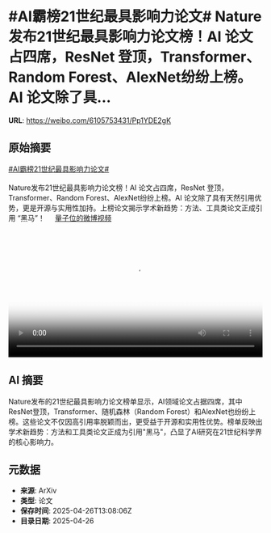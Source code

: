 # #AI霸榜21世纪最具影响力论文# Nature发布21世纪最具影响力论文榜！AI 论文占四席，ResNet 登顶，Transformer、Random Forest、AlexNet纷纷上榜。AI 论文除了具...

**URL**: https://weibo.com/6105753431/Pp1YDE2gK

## 原始摘要

<a href="https://m.weibo.cn/search?containerid=231522type%3D1%26t%3D10%26q%3D%23AI%E9%9C%B8%E6%A6%9C21%E4%B8%96%E7%BA%AA%E6%9C%80%E5%85%B7%E5%BD%B1%E5%93%8D%E5%8A%9B%E8%AE%BA%E6%96%87%23&amp;extparam=%23AI%E9%9C%B8%E6%A6%9C21%E4%B8%96%E7%BA%AA%E6%9C%80%E5%85%B7%E5%BD%B1%E5%93%8D%E5%8A%9B%E8%AE%BA%E6%96%87%23" data-hide=""><span class="surl-text">#AI霸榜21世纪最具影响力论文#</span></a> <br><br>Nature发布21世纪最具影响力论文榜！AI 论文占四席，ResNet 登顶，Transformer、Random Forest、AlexNet纷纷上榜。AI 论文除了具有天然引用优势，更是开源与实用性加持。上榜论文揭示学术新趋势：方法、工具类论文正成引用 “黑马”！ <a href="https://video.weibo.com/show?fid=1034:5159344770056202" data-hide=""><span class="url-icon"><img style="width: 1rem;height: 1rem" src="https://h5.sinaimg.cn/upload/2015/09/25/3/timeline_card_small_video_default.png" referrerpolicy="no-referrer"></span><span class="surl-text">量子位的微博视频</span></a> <br clear="both"><div style="clear: both"></div><video controls="controls" poster="https://tvax2.sinaimg.cn/orj480/006Fd7o3ly1i0t3vhnpndj30u01hc41k.jpg" style="width: 100%"><source src="https://f.video.weibocdn.com/o0/OY1kAkOWlx08nKwrBtiM01041200zgsu0E010.mp4?label=mp4_720p&amp;template=720x1280.24.0&amp;ori=0&amp;ps=1CwnkDw1GXwCQx&amp;Expires=1745676311&amp;ssig=3a%2FTxmTE7F&amp;KID=unistore,video"><source src="https://f.video.weibocdn.com/o0/ZHRrV9Dblx08nKwryWNW01041200ltLX0E010.mp4?label=mp4_hd&amp;template=540x960.24.0&amp;ori=0&amp;ps=1CwnkDw1GXwCQx&amp;Expires=1745676311&amp;ssig=mK4tGWVGjV&amp;KID=unistore,video"><source src="https://f.video.weibocdn.com/o0/bAy8q3Bplx08nKwrzCQ001041200bxK50E010.mp4?label=mp4_ld&amp;template=360x640.24.0&amp;ori=0&amp;ps=1CwnkDw1GXwCQx&amp;Expires=1745676311&amp;ssig=N2q42weiLc&amp;KID=unistore,video"><p>视频无法显示，请前往<a href="https://video.weibo.com/show?fid=1034%3A5159344770056202" target="_blank" rel="noopener noreferrer">微博视频</a>观看。</p></video>

## AI 摘要

Nature发布的21世纪最具影响力论文榜单显示，AI领域论文占据四席，其中ResNet登顶，Transformer、随机森林（Random Forest）和AlexNet也纷纷上榜。这些论文不仅因高引用率脱颖而出，更受益于开源和实用性优势。榜单反映出学术新趋势：方法和工具类论文正成为引用"黑马"，凸显了AI研究在21世纪科学界的核心影响力。

## 元数据

- **来源**: ArXiv
- **类型**: 论文
- **保存时间**: 2025-04-26T13:08:06Z
- **目录日期**: 2025-04-26
